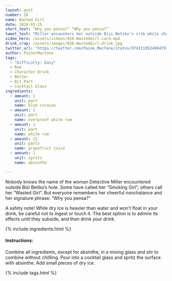 ```yaml
---
layout: post
number: 28
name: Wasted Girl
date: 2018-03-15
short_text: “Why you pensa?” “Why you pensa?”
tweet_text: "Miller encounters her outside Bizi Betiko's crib while chasing down a lead, and the two go all “Why you pensa?” - “Why YOU pensa?” at each other for a minute."
video_hero: /assets/videos/028-WastedGirl-card.mp4
drink_crop: /assets/images/028-WastedGirl-drink.jpg
twitter_url: "https://twitter.com/Paine_MacTane/status/974311952498479107"
author: Paine×Mactane
tags: 
  - "Difficulty: Easy"
  - Rum
  - Character Drink
  - Belter
  - Bit Part
  - Cocktail Glass
ingredients:
  - amount: 1
    unit: part
    name: blue curaçao
  - amount: 1
    unit: part
    name: overproof white rum
  - amount: 1
    unit: part
    name: white rum
  - amount: 1½
    unit: parts
    name: grapefruit juice
  - amount: 1
    unit: spritz
    name: absinthe

---
```


Nobody knows the name of the woman Detective Miller encountered outside Bizi Betiko’s hole. Some have called her “Smoking Girl”; others call her “Wasted Girl”. But everyone remembers her cheerful nonchalance and her signature phrase: “Why you pensa?”

A safety note! While dry ice is heavier than water and won't float in your drink, be careful not to ingest or touch it. The best option is to admire its effects until they subside, and then drink your drink. 

{% include ingredients.html %}

#### Instructions:

Combine all ingredients, except for absinthe, in a mixing glass and stir to combine without chillling. Pour into a cocktail glass and spritz the surface with absinthe. Add small pieces of dry ice.

{% include tags.html %}

